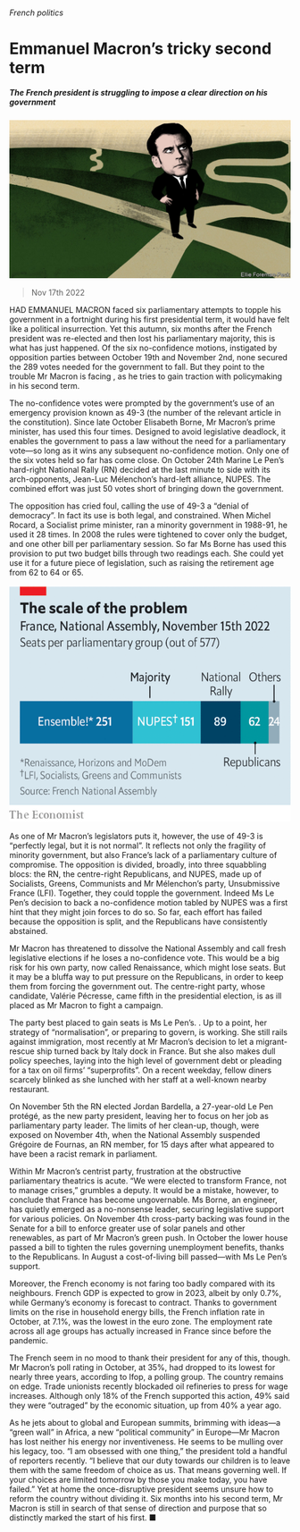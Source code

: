 ###### French politics

# Emmanuel Macron’s tricky second term 

##### The French president is struggling to impose a clear direction on his government 

![image](images/20221119_EUD001.jpg) 

> Nov 17th 2022 

HAD EMMANUEL MACRON faced six parliamentary attempts to topple his government in a fortnight during his first presidential term, it would have felt like a political insurrection. Yet this autumn, six months after the French president was re-elected and then lost his parliamentary majority, this is what has just happened. Of the six no-confidence motions, instigated by opposition parties between October 19th and November 2nd, none secured the 289 votes needed for the government to fall. But they point to the trouble Mr Macron is facing , as he tries to gain traction with policymaking in his second term.

The no-confidence votes were prompted by the government’s use of an emergency provision known as 49-3 (the number of the relevant article in the constitution). Since late October Elisabeth Borne, Mr Macron’s prime minister, has used this four times. Designed to avoid legislative deadlock, it enables the government to pass a law without the need for a parliamentary vote—so long as it wins any subsequent no-confidence motion. Only one of the six votes held so far has come close. On October 24th Marine Le Pen’s hard-right National Rally (RN) decided at the last minute to side with its arch-opponents, Jean-Luc Mélenchon’s hard-left alliance, NUPES. The combined effort was just 50 votes short of bringing down the government.

The opposition has cried foul, calling the use of 49-3 a “denial of democracy”. In fact its use is both legal, and constrained. When Michel Rocard, a Socialist prime minister, ran a minority government in 1988-91, he used it 28 times. In 2008 the rules were tightened to cover only the budget, and one other bill per parliamentary session. So far Ms Borne has used this provision to put two budget bills through two readings each. She could yet use it for a future piece of legislation, such as raising the retirement age from 62 to 64 or 65.

![image](images/20221119_EUC762.png) 


As one of Mr Macron’s legislators puts it, however, the use of 49-3 is “perfectly legal, but it is not normal”. It reflects not only the fragility of minority government, but also France’s lack of a parliamentary culture of compromise. The opposition is divided, broadly, into three squabbling blocs: the RN, the centre-right Republicans, and NUPES, made up of Socialists, Greens, Communists and Mr Mélenchon’s party, Unsubmissive France (LFI). Together, they could topple the government. Indeed Ms Le Pen’s decision to back a no-confidence motion tabled by NUPES was a first hint that they might join forces to do so. So far, each effort has failed because the opposition is split, and the Republicans have consistently abstained. 

Mr Macron has threatened to dissolve the National Assembly and call fresh legislative elections if he loses a no-confidence vote. This would be a big risk for his own party, now called Renaissance, which might lose seats. But it may be a bluffa way to put pressure on the Republicans, in order to keep them from forcing the government out. The centre-right party, whose candidate, Valérie Pécresse, came fifth in the presidential election, is as ill placed as Mr Macron to fight a campaign. 

The party best placed to gain seats is Ms Le Pen’s. . Up to a point, her strategy of “normalisation”, or preparing to govern, is working. She still rails against immigration, most recently at Mr Macron’s decision to let a migrant-rescue ship turned back by Italy dock in France. But she also makes dull policy speeches, laying into the high level of government debt or pleading for a tax on oil firms’ “superprofits”. On a recent weekday, fellow diners scarcely blinked as she lunched with her staff at a well-known nearby restaurant. 

On November 5th the RN elected Jordan Bardella, a 27-year-old Le Pen protégé, as the new party president, leaving her to focus on her job as parliamentary party leader. The limits of her clean-up, though, were exposed on November 4th, when the National Assembly suspended Grégoire de Fournas, an RN member, for 15 days after what appeared to have been a racist remark in parliament. 

Within Mr Macron’s centrist party, frustration at the obstructive parliamentary theatrics is acute. “We were elected to transform France, not to manage crises,” grumbles a deputy. It would be a mistake, however, to conclude that France has become ungovernable. Ms Borne, an engineer, has quietly emerged as a no-nonsense leader, securing legislative support for various policies. On November 4th cross-party backing was found in the Senate for a bill to enforce greater use of solar panels and other renewables, as part of Mr Macron’s green push. In October the lower house passed a bill to tighten the rules governing unemployment benefits, thanks to the Republicans. In August a cost-of-living bill passed—with Ms Le Pen’s support.

Moreover, the French economy is not faring too badly compared with its neighbours. French GDP is expected to grow in 2023, albeit by only 0.7%, while Germany’s economy is forecast to contract. Thanks to government limits on the rise in household energy bills, the French inflation rate in October, at 7.1%, was the lowest in the euro zone. The employment rate across all age groups has actually increased in France since before the pandemic.

The French seem in no mood to thank their president for any of this, though. Mr Macron’s poll rating in October, at 35%, had dropped to its lowest for nearly three years, according to Ifop, a polling group. The country remains on edge. Trade unionists recently blockaded oil refineries to press for wage increases. Although only 18% of the French supported this action, 49% said they were “outraged” by the economic situation, up from 40% a year ago.

As he jets about to global and European summits, brimming with ideas—a “green wall” in Africa, a new “political community” in Europe—Mr Macron has lost neither his energy nor inventiveness. He seems to be mulling over his legacy, too. “I am obsessed with one thing,” the president told a handful of reporters recently. “I believe that our duty towards our children is to leave them with the same freedom of choice as us. That means governing well. If your choices are limited tomorrow by those you make today, you have failed.” Yet at home the once-disruptive president seems unsure how to reform the country without dividing it. Six months into his second term, Mr Macron is still in search of that sense of direction and purpose that so distinctly marked the start of his first. ■

